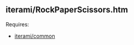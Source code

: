 iterami/RockPaperScissors.htm
-----------------------------

Requires:
* [iterami/common](https://github.com/iterami/common)
